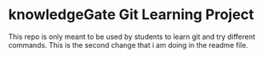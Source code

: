 # knowledgeGate Git Learning Project

This repo is only meant to be used by students to learn git and try different commands.
This is the second change that i am doing in the readme file.
